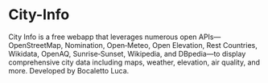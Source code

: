 # City-Info
City Info is a free webapp that leverages numerous open APIs—OpenStreetMap, Nomination, Open‑Meteo, Open Elevation, Rest Countries, Wikidata, OpenAQ, Sunrise‑Sunset, Wikipedia, and DBpedia—to display comprehensive city data including maps, weather, elevation, air quality, and more. Developed by Bocaletto Luca.
